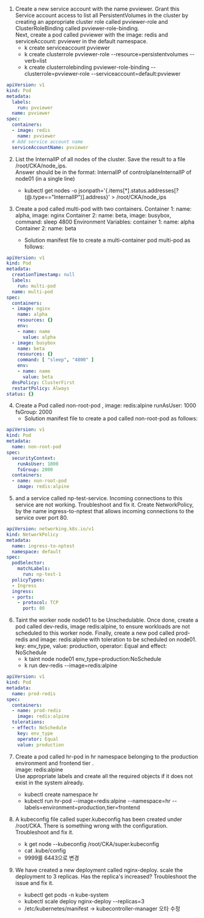 1. Create a new service account with the name pvviewer. Grant this Service account access to list all PersistentVolumes in the cluster by creating an appropriate cluster role called pvviewer-role and ClusterRoleBinding called pvviewer-role-binding.<br>
Next, create a pod called pvviewer with the image: redis and serviceAccount: pvviewer in the default namespace.
    - k create serviceaccount pvviewer
    - k create clusterrole pvviewer-role --resource=persistentvolumes --verb=list
    - k create clusterrolebinding pvviewer-role-binding --clusterrole=pvviewer-role --serviceaccount=default:pvviewer
```yaml
apiVersion: v1
kind: Pod
metadata:
  labels:
    run: pvviewer
  name: pvviewer
spec:
  containers:
  - image: redis
    name: pvviewer
  # Add service account name
  serviceAccountName: pvviewer
```



2. List the InternalIP of all nodes of the cluster. Save the result to a file /root/CKA/node_ips.<br>
Answer should be in the format: InternalIP of controlplane<space>InternalIP of node01 (in a single line)
    - kubectl get nodes -o jsonpath='{.items[*].status.addresses[?(@.type=="InternalIP")].address}' > /root/CKA/node_ips




3. Create a pod called multi-pod with two containers.
Container 1: name: alpha, image: nginx
Container 2: name: beta, image: busybox, command: sleep 4800
Environment Variables:
container 1:
name: alpha
Container 2:
name: beta
    - Solution manifest file to create a multi-container pod multi-pod as follows:
```yaml
apiVersion: v1
kind: Pod
metadata:
  creationTimestamp: null
  labels:
    run: multi-pod
  name: multi-pod
spec:
  containers:
  - image: nginx
    name: alpha
    resources: {}
    env:
    - name: name
      value: alpha
  - image: busybox
    name: beta
    resources: {}
    command: [ "sleep", "4800" ]
    env:
    - name: name
      value: beta
  dnsPolicy: ClusterFirst
  restartPolicy: Always
status: {}
```





4. Create a Pod called non-root-pod , image: redis:alpine
runAsUser: 1000
fsGroup: 2000
    - Solution manifest file to create a pod called non-root-pod as follows:
```yaml
apiVersion: v1
kind: Pod
metadata:
  name: non-root-pod
spec:
  securityContext:
    runAsUser: 1000
    fsGroup: 2000
  containers:
  - name: non-root-pod
    image: redis:alpine
```



5. and a service called np-test-service. Incoming connections to this service are not working. Troubleshoot and fix it.
Create NetworkPolicy, by the name ingress-to-nptest that allows incoming connections to the service over port 80.
```yaml
apiVersion: networking.k8s.io/v1
kind: NetworkPolicy
metadata:
  name: ingress-to-nptest
  namespace: default
spec:
  podSelector:
    matchLabels:
      run: np-test-1
  policyTypes:
  - Ingress
  ingress:
  - ports:
    - protocol: TCP
      port: 80
```



6. Taint the worker node node01 to be Unschedulable. Once done, create a pod called dev-redis, image redis:alpine, to ensure workloads are not scheduled to this worker node. Finally, create a new pod called prod-redis and image: redis:alpine with toleration to be scheduled on node01.<br>
key: env_type, value: production, operator: Equal and effect: NoSchedule
    - k taint node node01 env_type=production:NoSchedule
    - k run dev-redis --image=redis:alpine
```yaml
apiVersion: v1
kind: Pod
metadata:
  name: prod-redis
spec:
  containers:
  - name: prod-redis
    image: redis:alpine
  tolerations:
  - effect: NoSchedule
    key: env_type
    operator: Equal
    value: production
```




7. Create a pod called hr-pod in hr namespace belonging to the production environment and frontend tier .<br>
image: redis:alpine<br>
Use appropriate labels and create all the required objects if it does not exist in the system already.
    - kubectl create namespace hr
    - kubectl run hr-pod --image=redis:alpine --namespace=hr --labels=environment=production,tier=frontend



8. A kubeconfig file called super.kubeconfig has been created under /root/CKA. There is something wrong with the configuration. Troubleshoot and fix it.
    - k get node --kubeconfig /root/CKA/super.kubeconfig
    - cat .kube/config
    - 9999를 6443으로 변경


9. We have created a new deployment called nginx-deploy. scale the deployment to 3 replicas. Has the replica's increased? Troubleshoot the issue and fix it.
    - kubectl get pods -n kube-system
    - kubectl scale deploy nginx-deploy --replicas=3
    - /etc/kubernetes/manifest    -> kubecontroller-manager 오타 수정

